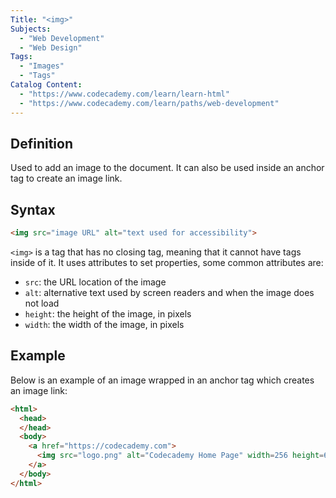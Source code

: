 ```yaml
---
Title: "<img>"
Subjects:
  - "Web Development"
  - "Web Design"
Tags:
  - "Images"
  - "Tags"
Catalog Content:
  - "https://www.codecademy.com/learn/learn-html"
  - "https://www.codecademy.com/learn/paths/web-development"
---
```


## Definition 

Used to add an image to the document. It can also be used inside an anchor tag to create an image link.

## Syntax

```html
<img src="image URL" alt="text used for accessibility">
``` 

`<img>` is a tag that has no closing tag, meaning that it cannot have tags inside of it. It uses attributes to set properties, some common attributes are:

  * `src`: the URL location of the image
  * `alt`: alternative text used by screen readers and when the image does not load
  * `height`: the height of the image, in pixels
  * `width`: the width of the image, in pixels

## Example

Below is an example of an image wrapped in an anchor tag which creates an image link:

```html
<html>
  <head>
  </head>
  <body>
    <a href="https://codecademy.com">
      <img src="logo.png" alt="Codecademy Home Page" width=256 height=64>
    </a>
  </body>
</html>
```